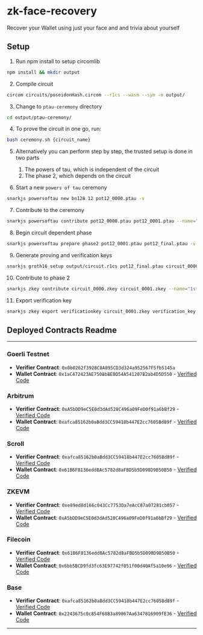 # zk-face-recovery
Recover your Wallet using just your face and and trivia about yourself

## Setup

1. Run npm install to setup circomlib

```bash
npm install && mkdir output
```

2. Compile circuit

```bash
circom circuits/poseidonHash.circom --r1cs --wasm --sym -o output/
```

3. Change to `ptau-ceremony` directory

```bash
cd output/ptau-ceremony/
```

4. To prove the circuit in one go, run:
```bash
bash ceremony.sh {circuit_name}
```

5. Alternatively you can perform step by step, the trusted setup is done in two parts

    1. The powers of tau, which is independent of the circuit
    2. The phase 2, which depends on the circuit

6. Start a new `powers of tau` ceremony

```bash
snarkjs powersoftau new bn128 12 pot12_0000.ptau -v
```

7. Contribute to the ceremony

```bash
snarkjs powersoftau contribute pot12_0000.ptau pot12_0001.ptau --name="First contribution" -v
```

8. Begin circuit dependent phase

```bash
snarkjs powersoftau prepare phase2 pot12_0001.ptau pot12_final.ptau -v
```

9. Generate proving and verification keys

```bash
snarkjs groth16 setup output/circuit.r1cs pot12_final.ptau circuit_0000.zkey
```

10. Contribute to phase 2

```bash
snarkjs zkey contribute circuit_0000.zkey circuit_0001.zkey --name="1st Contributor Name" -v
```

11. Export verification key

```bash
snarkjs zkey export verificationkey circuit_0001.zkey verification_key.json
```

## Deployed Contracts Readme
---

### Goerli Testnet
- **Verifier Contract**: `0x0b0262f3928C8A895CD3d324a952567F5fb5145a`
- **Wallet Contract**: `0x1aC472423AE7508b8E0D54A54120782ab4D5D550` - [Verified Code](https://goerli.etherscan.io/address/0x1aC472423AE7508b8E0D54A54120782ab4D5D550#code)

### Arbitrum
- **Verifier Contract**: `0xA5bDD9eC5E0d3dAd528C496a09FeD0f91a6bBf29` - [Verified Code](https://goerli.arbiscan.io/address/0xA5bDD9eC5E0d3dAd528C496a09FeD0f91a6bBf29#code)
- **Wallet Contract**: `0xafca85162b0aBdd3CC59418b447E2cc7605Bd89f` - [Verified Code](https://goerli.arbiscan.io/address/0xafca85162b0aBdd3CC59418b447E2cc7605Bd89f#code)

### Scroll
- **Verifier Contract**: `0xafca85162b0aBdd3CC59418b447E2cc7605Bd89f` - [Verified Code](https://sepolia-blockscout.scroll.io/address/0xafca85162b0aBdd3CC59418b447E2cc7605Bd89f/contracts#address-tabs)
- **Wallet Contract**: `0x61B6F8136edd8Ac5782d8aFBD5b5D098D9B50B50` - [Verified Code](https://sepolia-blockscout.scroll.io/address/0x61B6F8136edd8Ac5782d8aFBD5b5D098D9B50B50/contracts#address-tabs)

### ZKEVM
- **Verifier Contract**: `0xe89ed8d166c043Cc7753Da7eAcC87a07281cb057` - [Verified Code](https://testnet-zkevm.polygonscan.com/address/0xe89ed8d166c043Cc7753Da7eAcC87a07281cb057#code)
- **Wallet Contract**: `0xA5bDD9eC5E0d3dAd528C496a09FeD0f91a6bBf29` - [Verified Code](https://testnet-zkevm.polygonscan.com/address/0xA5bDD9eC5E0d3dAd528C496a09FeD0f91a6bBf29#code)

### Filecoin
- **Verifier Contract**: `0x61B6F8136edd8Ac5782d8aFBD5b5D098D9B50B50` - [Verified Code](https://calibration.filfox.info/en/address/0x61B6F8136edd8Ac5782d8aFBD5b5D098D9B50B50?t=3)
- **Wallet Contract**: `0x6bb5BCD9fd3fc63E97742f051f00d40Af5a10e96` - [Verified Code](https://calibration.filfox.info/en/address/0x6bb5BCD9fd3fc63E97742f051f00d40Af5a10e96?t=3)

### Base
- **Verifier Contract**: `0xafca85162b0aBdd3CC59418b447E2cc7605Bd89f` - [Verified Code](https://base-sepolia.blockscout.com/address/0xafca85162b0aBdd3CC59418b447E2cc7605Bd89f?tab=contract)
- **Wallet Contract**: `0x2243675c0c854F68B3a89867Aa6347816909fE36` - [Verified Code](https://base-sepolia.blockscout.com/address/0x2243675c0c854F68B3a89867Aa6347816909fE36?tab=contract)

---